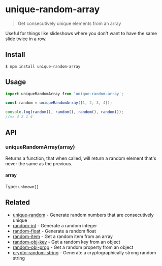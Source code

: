 # unique-random-array

> Get consecutively unique elements from an array

Useful for things like slideshows where you don't want to have the same slide twice in a row.

## Install

```
$ npm install unique-random-array
```

## Usage

```js
import uniqueRandomArray from 'unique-random-array';

const random = uniqueRandomArray([1, 2, 3, 4]);

console.log(random(), random(), random(), random());
//=> 4 2 1 4
```

## API

### uniqueRandomArray(array)

Returns a function, that when called, will return a random element that's never the same as the previous.

#### array

Type: `unknown[]`

## Related

- [unique-random](https://github.com/sindresorhus/unique-random) - Generate random numbers that are consecutively unique
- [random-int](https://github.com/sindresorhus/random-int) - Generate a random integer
- [random-float](https://github.com/sindresorhus/random-float) - Generate a random float
- [random-item](https://github.com/sindresorhus/random-item) - Get a random item from an array
- [random-obj-key](https://github.com/sindresorhus/random-obj-key) - Get a random key from an object
- [random-obj-prop](https://github.com/sindresorhus/random-obj-prop) - Get a random property from an object
- [crypto-random-string](https://github.com/sindresorhus/crypto-random-string) - Generate a cryptographically strong random string

